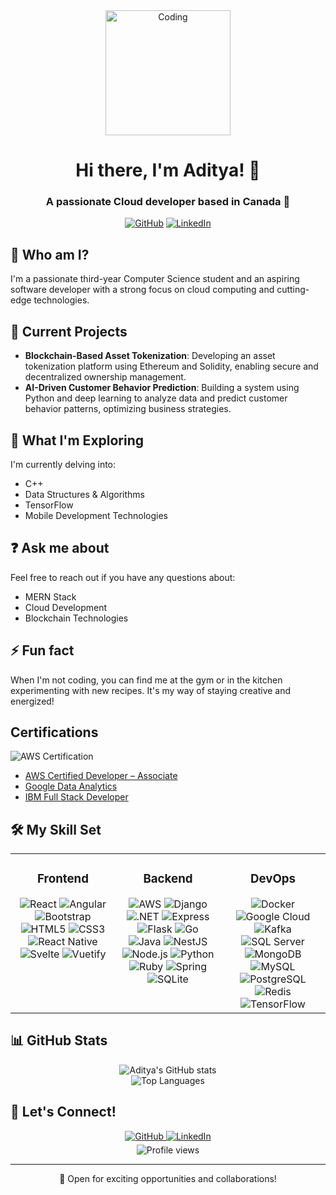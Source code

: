 <div align="center">
  <img src="https://i.giphy.com/media/v1.Y2lkPTc5MGI3NjExMXZrZTdyN3FhdTVlNWI0bXQ0Nm90MmRibnp0ZHg0cWFzZ2k1MGxrZiZlcD12MV9pbnRlcm5hbF9naWZfYnlfaWQmY3Q9Zw/fhAwk4DnqNgw8/giphy.gif" alt="Coding" width="200" height="200">

  # Hi there, I'm Aditya! 👋

  ### A passionate Cloud developer based in Canada 🍁

  [![GitHub](https://img.shields.io/badge/GitHub-Addy768-181717?style=for-the-badge&logo=github)](https://github.com/Addy768)
  [![LinkedIn](https://img.shields.io/badge/LinkedIn-Aditya%20Sharma-0077B5?style=for-the-badge&logo=linkedin)](https://www.linkedin.com/in/aditya-sharma-625564281/)

</div>

## 🤖 Who am I?

I'm a passionate third-year Computer Science student and an aspiring software developer with a strong focus on cloud computing and cutting-edge technologies.

## 🔭 Current Projects

- **Blockchain-Based Asset Tokenization**: Developing an asset tokenization platform using Ethereum and Solidity, enabling secure and decentralized ownership management.
- **AI-Driven Customer Behavior Prediction**: Building a system using Python and deep learning to analyze data and predict customer behavior patterns, optimizing business strategies.

## 🌱 What I'm Exploring

I'm currently delving into:
- C++
- Data Structures & Algorithms
- TensorFlow
- Mobile Development Technologies

## ❓ Ask me about

Feel free to reach out if you have any questions about:
- MERN Stack
- Cloud Development
- Blockchain Technologies

## ⚡ Fun fact

When I'm not coding, you can find me at the gym or in the kitchen experimenting with new recipes. It's my way of staying creative and energized!

## Certifications  
![AWS Certification](https://github.com/user-attachments/assets/ba9288dc-c27f-40be-8d07-f802f2a9ae97)  

- [AWS Certified Developer – Associate](https://www.credly.com/badges/3a2cd64b-81f1-42bf-837e-378c725a620e/linked_in?t=sqpd8g)  
- [Google Data Analytics](https://www.coursera.org/account/accomplishments/professional-cert/certificate/9GSY75HPPYG8)  
- [IBM Full Stack Developer](https://www.coursera.org/account/accomplishments/professional-cert/certificate/9GSY75HPPYG8)  


## 🛠️ My Skill Set

<table>
  <tr>
    <td valign="top" width="33%">
      <h3 align="center">Frontend</h3>
      <div align="center">
        <img src="https://img.shields.io/badge/-React-61DAFB?style=flat-square&logo=react&logoColor=black" alt="React" />
        <img src="https://img.shields.io/badge/-Angular-DD0031?style=flat-square&logo=angular&logoColor=white" alt="Angular" />
        <img src="https://img.shields.io/badge/-Bootstrap-7952B3?style=flat-square&logo=bootstrap&logoColor=white" alt="Bootstrap" />
        <img src="https://img.shields.io/badge/-HTML5-E34F26?style=flat-square&logo=html5&logoColor=white" alt="HTML5" />
        <img src="https://img.shields.io/badge/-CSS3-1572B6?style=flat-square&logo=css3&logoColor=white" alt="CSS3" />
        <img src="https://img.shields.io/badge/-React%20Native-61DAFB?style=flat-square&logo=react&logoColor=black" alt="React Native" />
        <img src="https://img.shields.io/badge/-Svelte-FF3E00?style=flat-square&logo=svelte&logoColor=white" alt="Svelte" />
        <img src="https://img.shields.io/badge/-Vuetify-1867C0?style=flat-square&logo=vuetify&logoColor=white" alt="Vuetify" />
      </div>
    </td>
    <td valign="top" width="33%">
      <h3 align="center">Backend</h3>
      <div align="center">
        <img src="https://img.shields.io/badge/-AWS-232F3E?style=flat-square&logo=amazon-aws&logoColor=white" alt="AWS" />
        <img src="https://img.shields.io/badge/-Django-092E20?style=flat-square&logo=django&logoColor=white" alt="Django" />
        <img src="https://img.shields.io/badge/-.NET-512BD4?style=flat-square&logo=.net&logoColor=white" alt=".NET" />
        <img src="https://img.shields.io/badge/-Express-000000?style=flat-square&logo=express&logoColor=white" alt="Express" />
        <img src="https://img.shields.io/badge/-Flask-000000?style=flat-square&logo=flask&logoColor=white" alt="Flask" />
        <img src="https://img.shields.io/badge/-Go-00ADD8?style=flat-square&logo=go&logoColor=white" alt="Go" />
        <img src="https://img.shields.io/badge/-Java-007396?style=flat-square&logo=java&logoColor=white" alt="Java" />
        <img src="https://img.shields.io/badge/-NestJS-E0234E?style=flat-square&logo=nestjs&logoColor=white" alt="NestJS" />
        <img src="https://img.shields.io/badge/-Node.js-339933?style=flat-square&logo=node.js&logoColor=white" alt="Node.js" />
        <img src="https://img.shields.io/badge/-Python-3776AB?style=flat-square&logo=python&logoColor=white" alt="Python" />
        <img src="https://img.shields.io/badge/-Ruby-CC342D?style=flat-square&logo=ruby&logoColor=white" alt="Ruby" />
        <img src="https://img.shields.io/badge/-Spring-6DB33F?style=flat-square&logo=spring&logoColor=white" alt="Spring" />
        <img src="https://img.shields.io/badge/-SQLite-003B57?style=flat-square&logo=sqlite&logoColor=white" alt="SQLite" />
      </div>
    </td>
    <td valign="top" width="33%">
      <h3 align="center">DevOps</h3>
      <div align="center">
        <img src="https://img.shields.io/badge/-Docker-2496ED?style=flat-square&logo=docker&logoColor=white" alt="Docker" />
        <img src="https://img.shields.io/badge/-Google%20Cloud-4285F4?style=flat-square&logo=google-cloud&logoColor=white" alt="Google Cloud" />
        <img src="https://img.shields.io/badge/-Kafka-231F20?style=flat-square&logo=apache-kafka&logoColor=white" alt="Kafka" />
        <img src="https://img.shields.io/badge/-SQL%20Server-CC2927?style=flat-square&logo=microsoft-sql-server&logoColor=white" alt="SQL Server" />
        <img src="https://img.shields.io/badge/-MongoDB-47A248?style=flat-square&logo=mongodb&logoColor=white" alt="MongoDB" />
        <img src="https://img.shields.io/badge/-MySQL-4479A1?style=flat-square&logo=mysql&logoColor=white" alt="MySQL" />
        <img src="https://img.shields.io/badge/-PostgreSQL-336791?style=flat-square&logo=postgresql&logoColor=white" alt="PostgreSQL" />
        <img src="https://img.shields.io/badge/-Redis-DC382D?style=flat-square&logo=redis&logoColor=white" alt="Redis" />
        <img src="https://img.shields.io/badge/-TensorFlow-FF6F00?style=flat-square&logo=tensorflow&logoColor=white" alt="TensorFlow" />
      </div>
    </td>
  </tr>
</table>

## 📊 GitHub Stats

<div align="center">
  <img src="https://github-readme-stats.vercel.app/api?username=Addy768&show_icons=true&theme=radical" alt="Aditya's GitHub stats" />
</div>

<div align="center">
  <img src="https://github-readme-stats.vercel.app/api/top-langs/?username=Addy768&layout=pie" alt="Top Languages" />
</div>

## 🤝 Let's Connect!

<div align="center">
  <a href="https://github.com/Addy768" target="_blank">
    <img src="https://img.shields.io/badge/github-%2324292e.svg?&style=for-the-badge&logo=github&logoColor=white" alt="GitHub" style="margin-bottom: 5px;" />
  </a>
  <a href="https://www.linkedin.com/in/aditya-sharma-625564281/" target="_blank">
    <img src="https://img.shields.io/badge/linkedin-%231E77B5.svg?&style=for-the-badge&logo=linkedin&logoColor=white" alt="LinkedIn" style="margin-bottom: 5px;" />
  </a>
</div>

<div align="center">
  <img src="https://komarev.com/ghpvc/?username=Addy768&style=flat-square&color=blue" alt="Profile views" />
</div>

---

<div align="center">
  💼 Open for exciting opportunities and collaborations!
</div>
